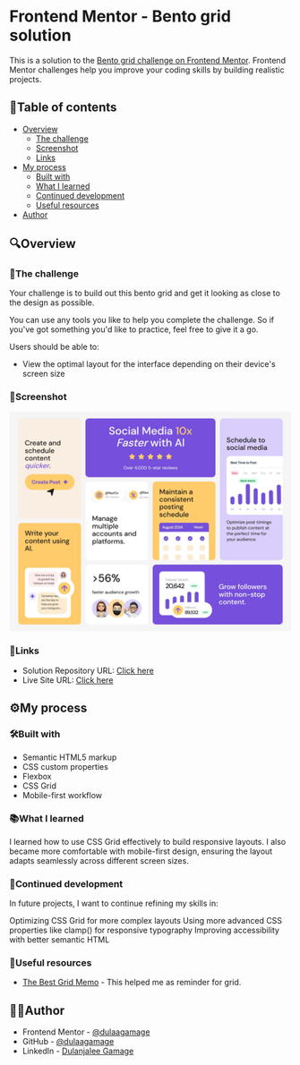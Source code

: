# Frontend Mentor - Bento grid solution

This is a solution to the [Bento grid challenge on Frontend Mentor](https://www.frontendmentor.io/challenges/bento-grid-RMydElrlOj). Frontend Mentor challenges help you improve your coding skills by building realistic projects. 

## 📑Table of contents

- [Overview](#overview)
  - [The challenge](#the-challenge)
  - [Screenshot](#screenshot)
  - [Links](#links)
- [My process](#my-process)
  - [Built with](#built-with)
  - [What I learned](#what-i-learned)
  - [Continued development](#continued-development)
  - [Useful resources](#useful-resources)
- [Author](#author)

## 🔍Overview

### 🎯The challenge

Your challenge is to build out this bento grid and get it looking as close to the design as possible.

You can use any tools you like to help you complete the challenge. So if you've got something you'd like to practice, feel free to give it a go.

Users should be able to:

- View the optimal layout for the interface depending on their device's screen size

### 📸Screenshot

![](./design/desktop-design.jpg)

### 🔗Links

- Solution Repository URL: [Click here](https://github.com/dulaagamage/Frontend-Bento-Grid)
- Live Site URL: [Click here](https://dula-bento-grid.netlify.app/)

## ⚙️My process

### 🛠Built with

- Semantic HTML5 markup
- CSS custom properties
- Flexbox
- CSS Grid
- Mobile-first workflow

### 📚What I learned

I learned how to use CSS Grid effectively to build responsive layouts. I also became more comfortable with mobile-first design, ensuring the layout adapts seamlessly across different screen sizes.

### 🚀Continued development

In future projects, I want to continue refining my skills in:

Optimizing CSS Grid for more complex layouts
Using more advanced CSS properties like clamp() for responsive typography
Improving accessibility with better semantic HTML

### 🔎Useful resources

- [The Best Grid Memo](https://css-tricks.com/snippets/css/complete-guide-grid/) - This helped me as reminder for grid.

## 👩‍💻Author

- Frontend Mentor - [@dulaagamage](https://www.frontendmentor.io/profile/dulaagamage)
- GitHub - [@dulaagamage](https://github.com/dulaagamage)
- LinkedIn - [Dulanjalee Gamage](https://www.linkedin.com/in/dulanjalee-gamage-01a7aa207/)

